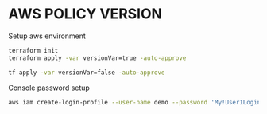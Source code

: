 # AWS POLICY VERSION

Setup aws environment

```sh
terraform init
terraform apply -var versionVar=true -auto-approve

tf apply -var versionVar=false -auto-approve
```

Console password setup

```sh
aws iam create-login-profile --user-name demo --password 'My!User1Login8P@ssword'
```
